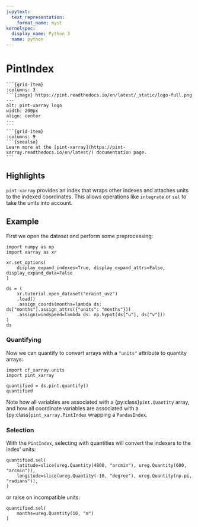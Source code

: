 ```yaml
---
jupytext:
  text_representation:
    format_name: myst
kernelspec:
  display_name: Python 3
  name: python
---
```


# PintIndex

````{grid}
```{grid-item}
:columns: 3
```{image} https://pint.readthedocs.io/en/latest/_static/logo-full.png
---
alt: pint-xarray logo
width: 200px
align: center
---
```
```{grid-item}
:columns: 9
```{seealso}
Learn more at the [pint-xarray](https://pint-xarray.readthedocs.io/en/latest/) documentation page.
```
````

## Highlights

`pint-xarray` provides an index that wraps other indexes and attaches units to the indexed coordinates. This allows operations like `integrate` or `sel` to take the units into account.

## Example

First we open the dataset and perform some preprocessing:

```{python}
import numpy as np
import xarray as xr

xr.set_options(
    display_expand_indexes=True, display_expand_attrs=False, display_expand_data=False
)

ds = (
    xr.tutorial.open_dataset("eraint_uvz")
    .load()
    .assign_coords(months=lambda ds: ds["months"].assign_attrs({"units": "months"}))
    .assign(windspeed=lambda ds: np.hypot(ds["u"], ds["v"]))
)
ds
```

### Quantifying

Now we can quantify to convert arrays with a `"units"` attribute to quantity arrays:

```{python}
import cf_xarray.units
import pint_xarray

quantified = ds.pint.quantify()
quantified
```

Note how all variables are associated with a {py:class}`pint.Quantity` array, and how all coordinate variables are associated with a {py:class}`pint_xarray.PintIndex` wrapping a `PandasIndex`.

### Selection

With the `PintIndex`, selecting with quantities will convert the indexers to the index' units:

```{python}
quantified.sel(
    latitude=slice(ureg.Quantity(4800, "arcmin"), ureg.Quantity(600, "arcmin")),
    longitude=slice(ureg.Quantity(-10, "degree"), ureg.Quantity(np.pi, "radians")),
)
```

or raise on incompatible units:

```{python}
quantified.sel(
    months=ureg.Quantity(10, "m")
)
```
